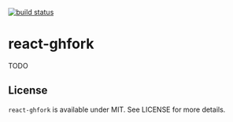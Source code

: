 [![build status](https://secure.travis-ci.org/bebraw/react-ghfork.png)](http://travis-ci.org/bebraw/react-ghfork)
# react-ghfork

TODO

## License

`react-ghfork` is available under MIT. See LICENSE for more details.

